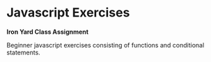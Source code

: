 # Javascript Exercises

**Iron Yard Class Assignment**

Beginner javascript exercises consisting of functions and conditional statements.